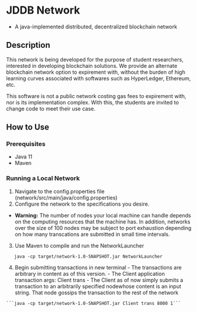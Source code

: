 # **JDDB Network**
  - A java-implemented distributed, decentralized blockchain network

## Description
This network is being developed for the purpose of student researchers, interested in developing blockchain solutions. We provide an alternate blockchain network option to expirement with, without the burden of high learning curves associated with softwares such as HyperLedger, Ethereum, etc. 

This software is not a public network costing gas fees to expirement with, nor is its implementation complex. With this, the students are invited to change code to meet their use case.

## How to Use
### Prerequisites
  - Java 11
  - Maven

### Running a Local Network
  1. Navigate to the config.properties file (network/src/main/java/config.properties)
  2. Configure the network to the specifications you desire. 
  
  - **Warning:** The number of nodes your local machine can handle depends on the computing resources that the machine has. In addition, networks over the size of 100 nodes may be subject to port exhaustion depending on how many transcations are submitted in small time intervals.
  
  3. Use Maven to compile and run the NetworkLauncher
  
  ```mvn clean install
     java -cp target/network-1.0-SNAPSHOT.jar NetworkLauncher
  ```
  
  4. Begin submitting transactions in new terminal
    - The transactions are arbitrary in content as of this version. 
    - The Client application transaction args: Client trans <portNum> <transactionContent>
    - The Client as of now simply submits a transaction to an arbitrarily specified nodewhose content is an input string. That node gossips the transaction to the rest of the network
  
    ```java -cp target/network-1.0-SNAPSHOT.jar Client trans 8000 1```
